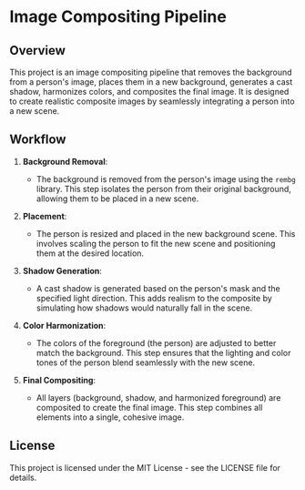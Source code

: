 # Image Compositing Pipeline

## Overview
This project is an image compositing pipeline that removes the background from a person's image, places them in a new background, generates a cast shadow, harmonizes colors, and composites the final image. It is designed to create realistic composite images by seamlessly integrating a person into a new scene.

## Workflow
1. **Background Removal**: 
   - The background is removed from the person's image using the `rembg` library. This step isolates the person from their original background, allowing them to be placed in a new scene.

2. **Placement**: 
   - The person is resized and placed in the new background scene. This involves scaling the person to fit the new scene and positioning them at the desired location.

3. **Shadow Generation**: 
   - A cast shadow is generated based on the person's mask and the specified light direction. This adds realism to the composite by simulating how shadows would naturally fall in the scene.

4. **Color Harmonization**: 
   - The colors of the foreground (the person) are adjusted to better match the background. This step ensures that the lighting and color tones of the person blend seamlessly with the new scene.

5. **Final Compositing**: 
   - All layers (background, shadow, and harmonized foreground) are composited to create the final image. This step combines all elements into a single, cohesive image.



## License
This project is licensed under the MIT License - see the LICENSE file for details. 